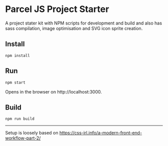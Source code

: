 # Parcel JS Project Starter
A project stater kit with NPM scripts for development and build and also has sass compilation, image optimisation and SVG icon sprite creation.

## Install
`npm install`

## Run
`npm start`

Opens in the browser on http://localhost:3000.

## Build
`npm run build`

---

Setup is loosely based on https://css-irl.info/a-modern-front-end-workflow-part-2/
